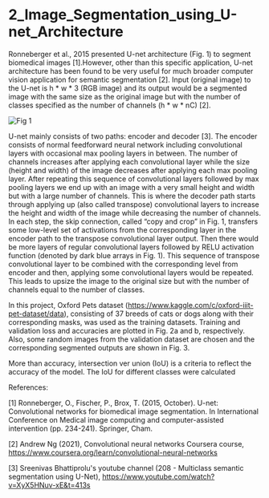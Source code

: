 # 2_Image_Segmentation_using_U-net_Architecture

Ronneberger et al., 2015 presented U-net architecture (Fig. 1) to segment biomedical images [1].However, other than this specific application, U-net architecture has been found to be very useful for much broader computer vision application for semantic segmentation [2]. Input (original image) to the U-net is h * w * 3 (RGB image) and its output would be a segmented image with the same size as the original image but with the number of classes specified as the number of channels (h * w * nC) [2].

![Fig  1](https://user-images.githubusercontent.com/54812742/136703882-1a15430c-16a8-4e59-a0dc-2f52d5e19033.PNG)

U-net mainly consists of two paths: encoder and decoder [3]. The encoder consists of normal feedforward neural network including convolutional layers with occasional max pooling layers in between. The number of channels increases after applying each convolutional layer while the size (height and width) of the image decreases after applying each max pooling layer. After repeating this sequence of convolutional layers followed by max pooling layers we end up with an image with a very small height and width but with a large number of channels. This is where the decoder path starts through applying up (also called transpose) convolutional layers to increase the height and width of the image while decreasing the number of channels. In each step, the skip connection, called “copy and crop” in Fig. 1, transfers some low-level set of activations from the corresponding layer in the encoder path to the transpose convolutional layer output. Then there would be more layers of regular convolutional layers followed by RELU activation function (denoted by dark blue arrays in Fig. 1). This sequence of transpose convolutional layer to be combined with the corresponding level from encoder and then, applying some convolutional layers would be repeated. This leads to upsize the image to the original size but with the number of channels equal to the number of classes. 

In this project, Oxford Pets dataset (https://www.kaggle.com/c/oxford-iiit-pet-dataset/data), consisting of 37 breeds of cats or dogs along with their corresponding masks, was used as the training datasets. Training and validation loss and accuracies are plotted in Fig. 2a and b, respectively. Also, some random images from the validation dataset are chosen and the corresponding segmented outputs are shown in  Fig. 3.  


More than accuracy, intersection ver union (IoU) is a criteria to reflect the accuracy of the model. The IoU for different classes were calculated

References:

[1] Ronneberger, O., Fischer, P.,  Brox, T. (2015, October). U-net: Convolutional networks for biomedical image segmentation. In International Conference on Medical image computing and computer-assisted intervention (pp. 234-241). Springer, Cham.

[2] Andrew Ng (2021), Convolutional neural networks Coursera course, https://www.coursera.org/learn/convolutional-neural-networks

[3] Sreenivas Bhattiprolu's youtube channel (208 - Multiclass semantic segmentation using U-Net), https://www.youtube.com/watch?v=XyX5HNuv-xE&t=413s
